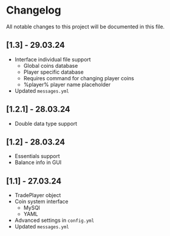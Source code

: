 # Changelog

All notable changes to this project will be documented in this file.

## [1.3] - 29.03.24
- Interface individual file support
  - Global coins database
  - Player specific database
  - Requires command for changing player coins
  - %player% player name placeholder
- Updated `messages.yml`

## [1.2.1] - 28.03.24
- Double data type support

## [1.2] - 28.03.24
- Essentials support
- Balance info in GUI

## [1.1] - 27.03.24
- TradePlayer object
- Coin system interface
  - MySQl
  - YAML
- Advanced settings in `config.yml` 
- Updated `messages.yml`